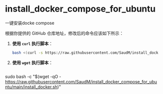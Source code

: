 # install_docker_compose_for_ubuntu
一键安装docke compose 


根据你提供的 GitHub 仓库地址，修改后的命令应该如下所示：

1. **使用 `curl` 执行脚本**：
   ```bash
   bash <(curl -s https://raw.githubusercontent.com/SaudM/install_docker_compose_for_ubuntu/main/install_docker.sh)
   ```

2. **使用 `wget` 执行脚本**：
   ```bash
sudo bash -c "$(wget -qO - https://raw.githubusercontent.com/SaudM/install_docker_compose_for_ubuntu/main/install_docker.sh)"

   ```

